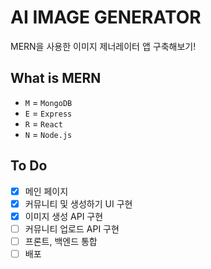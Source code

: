 # AI IMAGE GENERATOR

MERN을 사용한 이미지 제너레이터 앱 구축해보기!

## What is MERN

- `M` = `MongoDB`
- `E` = `Express`
- `R` = `React`
- `N` = `Node.js`

## To Do

- [x] 메인 페이지
- [x] 커뮤니티 및 생성하기 UI 구현
- [x] 이미지 생성 API 구현
- [ ] 커뮤니티 업로드 API 구현
- [ ] 프론트, 백엔드 통합
- [ ] 배포
